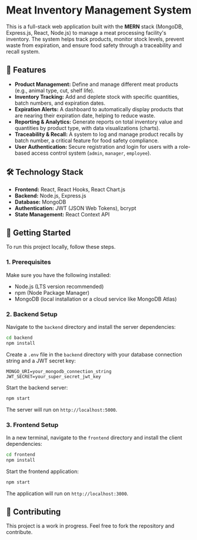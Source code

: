 # Meat Inventory Management System

This is a full-stack web application built with the **MERN** stack (MongoDB, Express.js, React, Node.js) to manage a meat processing facility's inventory. The system helps track products, monitor stock levels, prevent waste from expiration, and ensure food safety through a traceability and recall system.

## 🌟 Features

* **Product Management:** Define and manage different meat products (e.g., animal type, cut, shelf life).
* **Inventory Tracking:** Add and deplete stock with specific quantities, batch numbers, and expiration dates.
* **Expiration Alerts:** A dashboard to automatically display products that are nearing their expiration date, helping to reduce waste.
* **Reporting & Analytics:** Generate reports on total inventory value and quantities by product type, with data visualizations (charts).
* **Traceability & Recall:** A system to log and manage product recalls by batch number, a critical feature for food safety compliance.
* **User Authentication:** Secure registration and login for users with a role-based access control system (`admin`, `manager`, `employee`).

## 🛠️ Technology Stack

* **Frontend:** React, React Hooks, React Chart.js
* **Backend:** Node.js, Express.js
* **Database:** MongoDB
* **Authentication:** JWT (JSON Web Tokens), bcrypt
* **State Management:** React Context API

## 🚀 Getting Started

To run this project locally, follow these steps.

### 1. Prerequisites

Make sure you have the following installed:
* Node.js (LTS version recommended)
* npm (Node Package Manager)
* MongoDB (local installation or a cloud service like MongoDB Atlas)

### 2. Backend Setup

Navigate to the `backend` directory and install the server dependencies:

```bash
cd backend
npm install
```

Create a `.env` file in the `backend` directory with your database connection string and a JWT secret key:

```env
MONGO_URI=your_mongodb_connection_string
JWT_SECRET=your_super_secret_jwt_key
```

Start the backend server:

```bash
npm start
```
The server will run on `http://localhost:5000`.

### 3. Frontend Setup

In a new terminal, navigate to the `frontend` directory and install the client dependencies:

```bash
cd frontend
npm install
```

Start the frontend application:

```bash
npm start
```
The application will run on `http://localhost:3000`.

## 🤝 Contributing

This project is a work in progress. Feel free to fork the repository and contribute.
